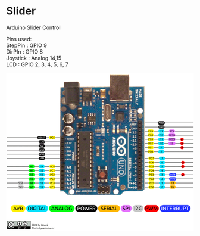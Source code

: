 # Slider
Arduino Slider Control 

Pins used:  <br />
StepPin : GPIO 9  <br />
DirPIn  : GPIO 8   <br />
Joystick : Analog 14,15  <br />
LCD : GPIO 2, 3, 4, 5, 6, 7  <br />

![alt text](https://github.com/umerbanday/slider/blob/main/images/Arduino-Uno-Pin-Diagram.png?raw=true)
